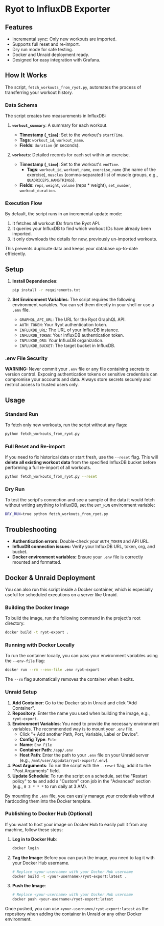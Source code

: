 # Ryot to InfluxDB Exporter

## Features
- Incremental sync: Only new workouts are imported.
- Supports full reset and re-import.
- Dry run mode for safe testing.
- Docker and Unraid deployment ready.
- Designed for easy integration with Grafana.

## How It Works

The script, `fetch_workouts_from_ryot.py`, automates the process of transferring your workout history.

### Data Schema

The script creates two measurements in InfluxDB:

1.  **`workout_summary`**: A summary for each workout.
    *   **Timestamp (`_time`)**: Set to the workout's `startTime`.
    *   **Tags**: `workout_id`, `workout_name`.
    *   **Fields**: `duration` (in seconds).

2.  **`workouts`**: Detailed records for each set within an exercise.
    *   **Timestamp (`_time`)**: Set to the workout's `endTime`.
        *   **Tags**: `workout_id`, `workout_name`, `exercise_name` (the name of the exercise), `muscles` (comma-separated list of muscle groups, e.g., `QUADRICEPS,HAMSTRINGS`).
    *   **Fields**: `reps`, `weight`, `volume` (reps * weight), `set_number`, `workout_duration`.

### Execution Flow

By default, the script runs in an incremental update mode:
1.  It fetches all workout IDs from the Ryot API.
2.  It queries your InfluxDB to find which workout IDs have already been imported.
3.  It only downloads the details for new, previously un-imported workouts.

This prevents duplicate data and keeps your database up-to-date efficiently.

## Setup

1.  **Install Dependencies**:
    ```bash
    pip install -r requirements.txt
    ```

2.  **Set Environment Variables**:
    The script requires the following environment variables. You can set them directly in your shell or use a `.env` file.
    *   `GRAPHQL_API_URL`: The URL for the Ryot GraphQL API.
    *   `AUTH_TOKEN`: Your Ryot authentication token.
    *   `INFLUXDB_URL`: The URL of your InfluxDB instance.
    *   `INFLUXDB_TOKEN`: Your InfluxDB authentication token.
    *   `INFLUXDB_ORG`: Your InfluxDB organization.
    *   `INFLUXDB_BUCKET`: The target bucket in InfluxDB.

### .env File Security
**WARNING:** Never commit your `.env` file or any file containing secrets to version control. Exposing authentication tokens or sensitive credentials can compromise your accounts and data. Always store secrets securely and restrict access to trusted users only.

## Usage

### Standard Run

To fetch only new workouts, run the script without any flags:
```bash
python fetch_workouts_from_ryot.py
```

### Full Reset and Re-import

If you need to fix historical data or start fresh, use the `--reset` flag. This will **delete all existing workout data** from the specified InfluxDB bucket before performing a full re-import of all workouts.

```bash
python fetch_workouts_from_ryot.py --reset
```

### Dry Run

To test the script's connection and see a sample of the data it would fetch without writing anything to InfluxDB, set the `DRY_RUN` environment variable:

```bash
DRY_RUN=true python fetch_workouts_from_ryot.py
```

## Troubleshooting

- **Authentication errors:** Double-check your `AUTH_TOKEN` and API URL.
- **InfluxDB connection issues:** Verify your InfluxDB URL, token, org, and bucket.
- **Docker environment variables:** Ensure your `.env` file is correctly mounted and formatted.

## Docker & Unraid Deployment

You can also run this script inside a Docker container, which is especially useful for scheduled executions on a server like Unraid.

### Building the Docker Image

To build the image, run the following command in the project's root directory:

```bash
docker build -t ryot-export .
```

### Running with Docker Locally

To run the container locally, you can pass your environment variables using the `--env-file` flag:

```bash
docker run --rm --env-file .env ryot-export
```

The `--rm` flag automatically removes the container when it exits.

### Unraid Setup

1.  **Add Container**: Go to the Docker tab in Unraid and click "Add Container".
2.  **Repository**: Enter the name you used when building the image, e.g., `ryot-export`.
3.  **Environment Variables**: You need to provide the necessary environment variables. The recommended way is to mount your `.env` file.
    *   Click "+ Add another Path, Port, Variable, Label or Device".
    *   **Config Type**: `File`
    *   **Name**: `Env File`
    *   **Container Path**: `/app/.env`
    *   **Host Path**: Enter the path to your `.env` file on your Unraid server (e.g., `/mnt/user/appdata/ryot-export/.env`).
4.  **Post Arguments**: To run the script with the `--reset` flag, add it to the "Post Arguments" field.
5.  **Update Schedule**: To run the script on a schedule, set the "Restart policy" to `No` and add a "Custom" cron job in the "Advanced" section (e.g., `0 3 * * *` to run daily at 3 AM).

By mounting the `.env` file, you can easily manage your credentials without hardcoding them into the Docker template.

### Publishing to Docker Hub (Optional)

If you want to host your image on Docker Hub to easily pull it from any machine, follow these steps:

1.  **Log in to Docker Hub**:
    ```bash
    docker login
    ```

2.  **Tag the Image**: Before you can push the image, you need to tag it with your Docker Hub username.
    ```bash
    # Replace <your-username> with your Docker Hub username
    docker build -t <your-username>/ryot-export:latest .
    ```

3.  **Push the Image**:
    ```bash
    # Replace <your-username> with your Docker Hub username
    docker push <your-username>/ryot-export:latest
    ```

Once pushed, you can use `<your-username>/ryot-export:latest` as the repository when adding the container in Unraid or any other Docker environment.